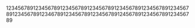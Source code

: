 # 
1234567891234567891234567891234567891234567891234567891234567891234567891234678912345678912345678912456789123456789123456789
